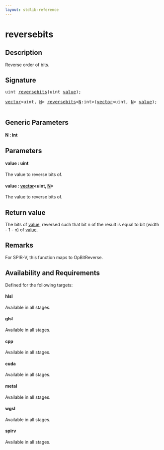```yaml
---
layout: stdlib-reference
---
```


# reversebits

## Description

Reverse order of bits.



## Signature 

<pre>
<span class="code_keyword">uint</span> <a href="reversebits.html">reversebits</a>(<span class="code_keyword">uint</span> <a href="reversebits.html#decl-value" class="code_param">value</a>);

<a href="../types/vector/index.html" class="code_type">vector</a>&lt;<span class="code_keyword">uint</span>, <a href="reversebits.html#decl-N" class="code_var">N</a>&gt; <a href="reversebits.html">reversebits</a>&lt;<a href="reversebits.html#decl-N" class="code_var">N</a>:<span class="code_keyword">int</span>&gt;(<a href="../types/vector/index.html" class="code_type">vector</a>&lt;<span class="code_keyword">uint</span>, <a href="reversebits.html#decl-N" class="code_var">N</a>&gt; <a href="reversebits.html#decl-value" class="code_param">value</a>);

</pre>

## Generic Parameters

####  <a id="decl-N"></a>N  : int

## Parameters

####  <a id="decl-value"></a>value  : uint
The value to reverse bits of.

####  <a id="decl-value"></a>value  : [vector](../types/vector/index.html)\<uint, [N](../types/vector/index.html#decl-N)\>
The value to reverse bits of.


## Return value
The bits of <span class='code'><a href="reversebits.html#decl-value" class="code_param">value</a></span>, reversed such that bit n of the result is equal to bit (width - 1 - n) of <span class='code'><a href="reversebits.html#decl-value" class="code_param">value</a></span>.

## Remarks
For SPIR-V, this function maps to <span class='code'>OpBitReverse</span>.


## Availability and Requirements

Defined for the following targets:

#### hlsl
Available in all stages.

#### glsl
Available in all stages.

#### cpp
Available in all stages.

#### cuda
Available in all stages.

#### metal
Available in all stages.

#### wgsl
Available in all stages.

#### spirv
Available in all stages.



